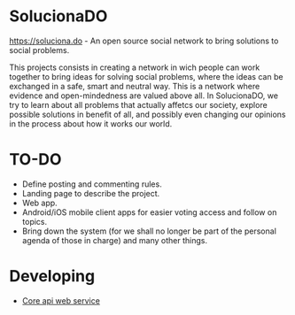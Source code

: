 # SolucionaDO
https://soluciona.do - An open source social network to bring solutions to social problems.

This projects consists in creating a network in wich people can work together to bring ideas for solving social problems, where the ideas can be exchanged in a safe, smart and neutral way. This is a network where evidence and open-mindedness are valued above all. In SolucionaDO, we try to learn about all problems that actually affetcs our society, explore possible solutions in benefit of all, and possibly even changing our opinions in the process about how it works our world.

TO-DO
=====
- Define posting and commenting rules.
- Landing page to describe the project.
- Web app.
- Android/iOS mobile client apps for easier voting access and follow on topics.
- Bring down the system (for we shall no longer be part of the personal agenda of those in charge) and many other things.

Developing
=====
- [Core api web service](https://github.com/moondevs/solucionado-web-api)
